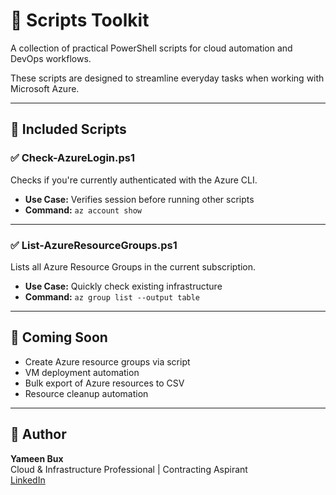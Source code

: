 # 🔧 Scripts Toolkit

A collection of practical PowerShell scripts for cloud automation and DevOps workflows.

These scripts are designed to streamline everyday tasks when working with Microsoft Azure.

---

## 📂 Included Scripts

### ✅ Check-AzureLogin.ps1
Checks if you're currently authenticated with the Azure CLI.

- **Use Case:** Verifies session before running other scripts
- **Command:** `az account show`

---

### ✅ List-AzureResourceGroups.ps1
Lists all Azure Resource Groups in the current subscription.

- **Use Case:** Quickly check existing infrastructure
- **Command:** `az group list --output table`

---

## 🚀 Coming Soon

- Create Azure resource groups via script  
- VM deployment automation  
- Bulk export of Azure resources to CSV  
- Resource cleanup automation  

---

## 👤 Author

**Yameen Bux**  
Cloud & Infrastructure Professional | Contracting Aspirant  
[LinkedIn](https://www.linkedin.com/in/yameenbux/)
